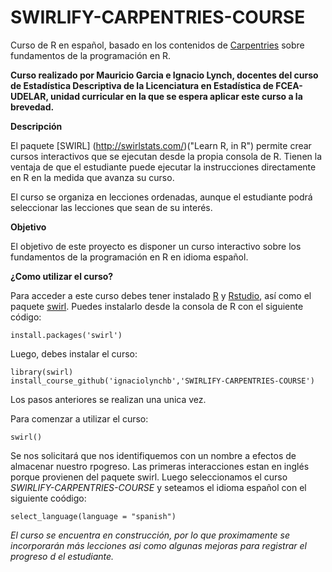 # SWIRLIFY-CARPENTRIES-COURSE
Curso de R en español, basado en los contenidos de [Carpentries]([https://github.com/swirldev/swirl_courses/tree/master/R_Programming_Alt) sobre fundamentos de la programación en R. 

**Curso realizado por Mauricio Garcia e Ignacio Lynch, docentes del curso de Estadística Descriptiva de la Licenciatura en Estadística de FCEA-UDELAR, unidad curricular en la que se espera aplicar este curso a la brevedad.**

**Descripción**

El paquete [SWIRL] (http://swirlstats.com/)("Learn R, in R") permite crear cursos interactivos que se ejecutan desde la propia consola de R. Tienen la ventaja de que el estudiante puede ejecutar la instrucciones directamente en R en la medida que avanza su curso. 

El curso se organiza en lecciones ordenadas, aunque el estudiante podrá seleccionar las lecciones que sean de su interés.

**Objetivo**

El objetivo de este proyecto es disponer un curso interactivo sobre los fundamentos de la programación en R en idioma español.

**¿Como utilizar el curso?**

Para acceder a este curso debes tener instalado [R](https://cran.rstudio.com/) y [Rstudio](https://www.rstudio.com/products/rstudio/download/), así como el paquete [swirl](http://swirlstats.com/). Puedes instalarlo desde la consola de R con el siguiente código:

```{r}
install.packages('swirl')
```

Luego, debes instalar el curso:

```{r}
library(swirl)
install_course_github('ignaciolynchb','SWIRLIFY-CARPENTRIES-COURSE')
```

Los pasos anteriores se realizan una unica vez.

Para comenzar a utilizar el curso:

```{r}
swirl()
```

Se nos solicitará que nos identifiquemos con un nombre a efectos de almacenar nuestro rpogreso. Las primeras interacciones estan en inglés porque provienen del paquete swirl. Luego seleccionamos el curso _SWIRLIFY-CARPENTRIES-COURSE_ y seteamos el idioma español con el siguiente coódigo:

```{r}
select_language(language = "spanish")
```

_El curso se encuentra en construcción, por lo que proximamente se incorporarán más lecciones asi como algunas mejoras para registrar el progreso d el estudiante._
